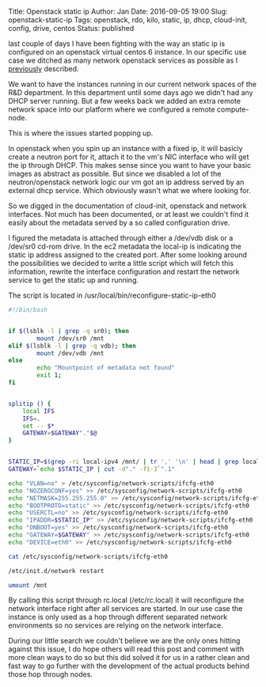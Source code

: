 Title:       Openstack static ip
Author:      Jan
Date: 	     2016-09-05 19:00
Slug:	     openstack-static-ip
Tags: 	     openstack, rdo, kilo, static, ip, dhcp, cloud-init, config, drive, centos
Status:	     published


last couple of days I have been fighting with the way an static ip is configured on an openstack virtual centos 6 instance. In our specific use case we ditched as many network openstack services as possible as I [previously](https://visibilityspots.org/openstack-layer2.html) described.

We want to have the instances running in our current network spaces of the R&D department. In this department until some days ago we didn't had any DHCP server running. But a few weeks back we added an extra remote network space into our platform where we configured a remote compute-node.

This is where the issues started popping up.

In openstack when you spin up an instance with a fixed ip, it will basicly create a neutron port for it, attach it to the vm's NIC interface who will get the ip through DHCP. This makes sense since you want to have your basic images as abstract as possible. But since we disabled a lot of the neutron/openstack network logic our vm got an ip address served by an external dhcp service. Which obviously wasn't what we where looking for.

So we digged in the documentation of cloud-init, openstack and network interfaces. Not much has been documented, or at least we couldn't find it easily about the metadata served by a so called configuration drive.

I figured the metadata is attached through either a /dev/vdb disk or a /dev/sr0 cd-rom drive. In the ec2 metadata the local-ip is indicating the static ip address assigned to the created port. After some looking around the possibilities we decided to write a little script which will fetch this information, rewrite the interface configuration and restart the network service to get the static up and running.

The script is located in /usr/local/bin/reconfigure-static-ip-eth0

```bash
#!/bin/bash


if $(lsblk -l | grep -q sr0); then
        mount /dev/sr0 /mnt
elif $(lsblk -l | grep -q vdb); then
        mount /dev/vdb /mnt
else
        echo "Mountpoint of metadata not found"
        exit 1;
fi


splitip () {
    local IFS
    IFS=.
    set -- $*
    GATEWAY=$GATEWAY"."$@
}


STATIC_IP=$(grep -ri local-ipv4 /mnt/ | tr ',' '\n' | head | grep local-ip | awk -F ' ' '{print $2}' | tr -d '"')
GATEWAY=`echo $STATIC_IP | cut -d"." -f1-3`".1"

echo "VLAN=no" > /etc/sysconfig/network-scripts/ifcfg-eth0
echo "NOZEROCONF=yes" >> /etc/sysconfig/network-scripts/ifcfg-eth0
echo "NETMASK=255.255.255.0" >> /etc/sysconfig/network-scripts/ifcfg-eth0
echo "BOOTPROTO=static" >> /etc/sysconfig/network-scripts/ifcfg-eth0
echo "USERCTL=no" >> /etc/sysconfig/network-scripts/ifcfg-eth0
echo "IPADDR=$STATIC_IP" >> /etc/sysconfig/network-scripts/ifcfg-eth0
echo "ONBOOT=yes" >> /etc/sysconfig/network-scripts/ifcfg-eth0
echo "GATEWAY=$GATEWAY" >> /etc/sysconfig/network-scripts/ifcfg-eth0
echo "DEVICE=eth0" >> /etc/sysconfig/network-scripts/ifcfg-eth0

cat /etc/sysconfig/network-scripts/ifcfg-eth0

/etc/init.d/network restart

umount /mnt
```

By calling this script through rc.local (/etc/rc.local) it will reconfigure the network interface right after all services are started. In our use case the instance is only used as a hop through different separated network environments so no services are relying on the network interface.

During our little search we couldn't believe we are the only ones hitting against this issue, I do hope others will read this post and comment with more clean ways to do so but this did solved it for us in a rather clean and fast way to go further with the development of the actual products behind those hop through nodes.
